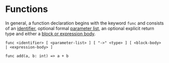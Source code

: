 # Functions

In general, a function declaration begins with the keyword `func` and consists of an [identifier](), optional formal [parameter list](), an optional explicit return type and either a [block or expression body]().

```
func <identifier> [ <parameter-list> ] [ "->" <type> ] [ <block-body> | <expression-body> ]
```

```rush
func add(a, b: int) => a + b
```
